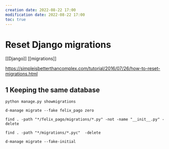 ```yaml
---
creation date: 2022-08-22 17:00
modification date: 2022-08-22 17:00
toc: true
---
```


# Reset Django migrations

[[Django]] [[migrations]]

https://simpleisbetterthancomplex.com/tutorial/2016/07/26/how-to-reset-migrations.html



## 1 Keeping the same database

```shell
python manage.py showmigrations
```

```
d-manage migrate --fake felix_pago zero
```

```shell
find . -path "*/felix_pago/migrations/*.py" -not -name "__init__.py" -delete
```


```shell
find . -path "*/migrations/*.pyc"  -delete
```

```shell
d-manage migrate --fake-initial
```
